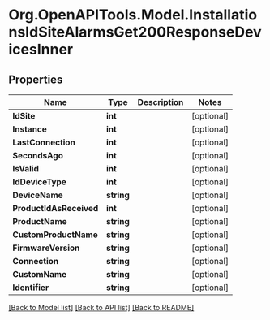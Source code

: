 # Org.OpenAPITools.Model.InstallationsIdSiteAlarmsGet200ResponseDevicesInner

## Properties

Name | Type | Description | Notes
------------ | ------------- | ------------- | -------------
**IdSite** | **int** |  | [optional] 
**Instance** | **int** |  | [optional] 
**LastConnection** | **int** |  | [optional] 
**SecondsAgo** | **int** |  | [optional] 
**IsValid** | **int** |  | [optional] 
**IdDeviceType** | **int** |  | [optional] 
**DeviceName** | **string** |  | [optional] 
**ProductIdAsReceived** | **int** |  | [optional] 
**ProductName** | **string** |  | [optional] 
**CustomProductName** | **string** |  | [optional] 
**FirmwareVersion** | **string** |  | [optional] 
**Connection** | **string** |  | [optional] 
**CustomName** | **string** |  | [optional] 
**Identifier** | **string** |  | [optional] 

[[Back to Model list]](../../README.md#documentation-for-models) [[Back to API list]](../../README.md#documentation-for-api-endpoints) [[Back to README]](../../README.md)

